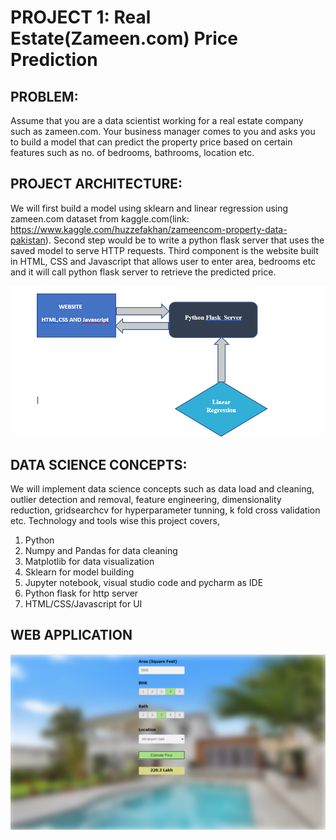 # PROJECT  1: Real Estate(Zameen.com) Price Prediction


## PROBLEM:
Assume that you are a data scientist working for a real estate company such as zameen.com. Your business manager comes to you and asks you to build a model that can predict the property price  based on certain features such as no. of bedrooms, bathrooms, location etc.

## PROJECT ARCHITECTURE:
We will first build a model using sklearn and linear regression using zameen.com dataset from kaggle.com(link: https://www.kaggle.com/huzzefakhan/zameencom-property-data-pakistan). Second step would be to write a python flask server that uses the saved model to serve HTTP requests. Third component is the website built in HTML, CSS and Javascript that allows user to enter area, bedrooms etc and it will call python flask server to retrieve the predicted price.

![](images/ProjectArchitecture.PNG)

## DATA SCIENCE CONCEPTS:
We will implement data science concepts such as data load and cleaning, outlier detection and removal, feature engineering, dimensionality reduction, gridsearchcv for hyperparameter tunning, k fold cross validation etc. Technology and tools wise this project covers,
1.	Python
2.	Numpy and Pandas for data cleaning
3.	Matplotlib for data visualization
4.	Sklearn for model building
5.	Jupyter notebook, visual studio code and pycharm as IDE
6.	Python flask for http server
7.	HTML/CSS/Javascript for UI
## WEB APPLICATION
![](images/Output.PNG)
